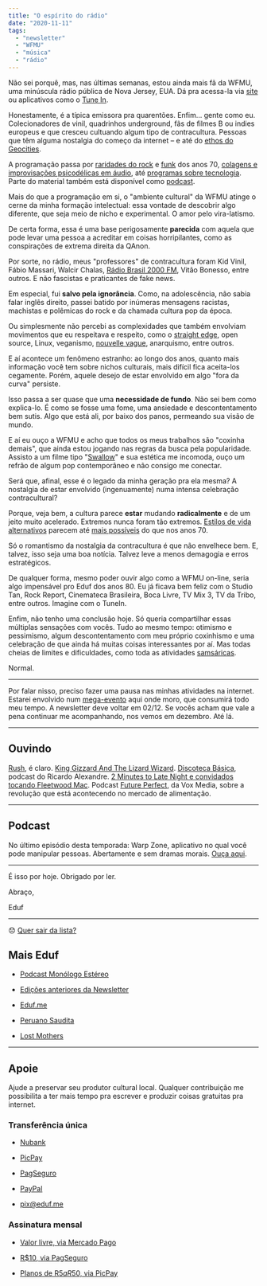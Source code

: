 ```yaml
---
title: "O espírito do rádio"
date: "2020-11-11"
tags: 
  - "newsletter"
  - "WFMU"
  - "música"
  - "rádio"
---
```


Não sei porquê, mas, nas últimas semanas, estou ainda mais fã da WFMU, uma minúscula rádio pública de Nova Jersey, EUA. Dá pra acessa-la via [site](https://wfmu.org/) ou aplicativos como o [Tune In](https://tunein.com/).

Honestamente, é a típica emissora pra quarentões. Enfim… gente como eu. Colecionadores de vinil, quadrinhos underground, fãs de filmes B ou indies europeus e que cresceu cultuando algum tipo de contracultura. Pessoas que têm alguma nostalgia do começo da internet – e até do [ethos do Geocities](https://99percentinvisible.org/episode/the-lost-cities-of-geo/).

A programação passa por [raridades do rock](https://www.wfmu.org/playlists/ED) e [funk](https://wfmu.org/playlists/SV) dos anos 70, [colagens e improvisações psicodélicas em áudio](https://lastever.org/), até [programas sobre tecnologia](https://wfmu.org/playlists/TD). Parte do material também está disponível como [podcast](https://wfmu.org/podcast).

Mais do que a programação em si, o "ambiente cultural" da WFMU atinge o cerne da minha formação intelectual: essa vontade de descobrir algo diferente, que seja meio de nicho e experimental. O amor pelo vira-latismo.

De certa forma, essa é uma base perigosamente **parecida** com aquela que pode levar uma pessoa a acreditar em coisas horripilantes, como as conspirações de extrema direita da QAnon.

Por sorte, no rádio, meus "professores" de contracultura foram Kid Vinil, Fábio Massari, Walcir Chalas, [Rádio Brasil 2000 FM](https://pt.wikipedia.org/wiki/R%C3%A1dio_Brasil_2000), Vitão Bonesso, entre outros. E não fascistas e praticantes de fake news.

Em especial, fui **salvo pela ignorância**. Como, na adolescência, não sabia falar inglês direito, passei batido por inúmeras mensagens racistas, machistas e polêmicas do rock e da chamada cultura pop da época.

Ou simplesmente não percebi as complexidades que também envolviam movimentos que eu respeitava e respeito, como o [straight edge](https://en.wikipedia.org/wiki/Straight_edge), open source, Linux, veganismo, [nouvelle vague](https://en.wikipedia.org/wiki/French_New_Wave), anarquismo, entre outros.

E aí acontece um fenômeno estranho: ao longo dos anos, quanto mais informação você tem sobre nichos culturais, mais difícil fica aceita-los cegamente. Porém, aquele desejo de estar envolvido em algo "fora da curva" persiste.

Isso passa a ser quase que uma **necessidade de fundo**. Não sei bem como explica-lo. É como se fosse uma fome, uma ansiedade e descontentamento bem sutis. Algo que está ali, por baixo dos panos, permeando sua visão de mundo.

E aí eu ouço a WFMU e acho que todos os meus trabalhos são "coxinha demais", que ainda estou jogando nas regras da busca pela popularidade. Assisto a um filme tipo "[Swallow](https://en.wikipedia.org/wiki/Swallow_(film))" e sua estética me incomoda, ouço um refrão de algum pop contemporâneo e não consigo me conectar.

Será que, afinal, esse é o legado da minha geração pra ela mesma? A nostalgia de estar envolvido (ingenuamente) numa intensa celebração contracultural?

Porque, veja bem, a cultura parece **estar** mudando **radicalmente** e de um jeito muito acelerado. Extremos nunca foram tão extremos. [Estilos de vida alternativos](https://en.wikipedia.org/wiki/Freetown_Christiania) parecem até [mais possíveis](https://en.wikipedia.org/wiki/Capitol_Hill_Autonomous_Zone) do que nos anos 70.

Só o romantismo da nostalgia da contracultura é que não envelhece bem. E, talvez, isso seja uma boa notícia. Talvez leve a menos demagogia e erros estratégicos.

De qualquer forma, mesmo poder ouvir algo como a WFMU on-line, seria algo impensável pro Eduf dos anos 80. Eu já ficava bem feliz com o Studio Tan, Rock Report, Cinemateca Brasileira, Boca Livre, TV Mix 3, TV da Tribo, entre outros. Imagine com o TuneIn.

Enfim, não tenho uma conclusão hoje. Só queria compartilhar essas múltiplas sensações com vocês. Tudo ao mesmo tempo: otimismo e pessimismo, algum descontentamento com meu próprio coxinhismo e uma celebração de que ainda há muitas coisas interessantes por aí. Mas todas cheias de limites e dificuldades, como toda as atividades [samsáricas](https://en.wikipedia.org/wiki/Sa%E1%B9%83s%C4%81ra).

Normal.

* * *

Por falar nisso, preciso fazer uma pausa nas minhas atividades na internet. Estarei envolvido num [mega-evento](https://chagdud.com.br/drubchen/) aqui onde moro, que consumirá todo meu tempo. A newsletter deve voltar em 02/12. Se vocês acham que vale a pena continuar me acompanhando, nos vemos em dezembro. Até lá.

* * *

## Ouvindo

[Rush](https://www.youtube.com/watch?v=wPBinohXHLc), é claro. [King Gizzard And The Lizard Wizard](https://eduf.me/nova-do-king-gizzard/). [Discoteca Básica](https://discotecabasica.libsyn.com/), podcast do Ricardo Alexandre. [2 Minutes to Late Night e convidados tocando Fleetwood Mac](https://www.youtube.com/watch?v=zwXt8zdC1cI). Podcast [Future Perfect](https://www.vox.com/future-perfect-podcast), da Vox Media, sobre a revolução que está acontecendo no mercado de alimentação.

* * *

## Podcast

No último episódio desta temporada: Warp Zone, aplicativo no qual você pode manipular pessoas. Abertamente e sem dramas morais. [Ouça aqui](https://eduf.me/let-it-go/).

* * *

É isso por hoje. Obrigado por ler.

Abraço,

Eduf

* * *

😞 [Quer sair da lista?](https://email.mg2.substack.com/c/eJxVkVuPqjAUhX8NvB3SlovwwIOjB4fJUTMTx9sLKe0Gq9AyUET89VP16SRNuru6d1ezPkY1lKod40Z12u47aDPBY4xcP0QBsnnscRz6oS26rGgBaiqqWLc92E2fV4JRLZR8TIRBEE3sUzxByHcL5HrYB5ZPgEaFP8l5SBHOTYuZMz4Z7bkAySCGK7SjkmBX8UnrprPcqUUSs4D3hdP1eacpuzhM1Uaj7OFmCi46mleQPb9juUmjOKOdtty5RQKtLiBNCeMHZmQ77kl1Sc_qtpwv8Xo-JcvZINgiuvMkao6zNFhvprfVprz9m300h_2nWJ__4vWmRKvNN17eL11aV3c2pkEq3_BBIG91PvirMe1SuTJno9dfDSOJyBfb4rjDJ7obRPHp_NTvDDMpvHnyg7zFn2sQ7d9C73r93nlHOvsazu42Re_lkChbxAQRhEISYJ_4buRgB_f5QKnXEKEsD9Ul-S8Mu41NQLTlqoBWUsnhZrrKRxzPawMnM3vdS6HHDOQjLf7ipl-knxj02EAsYegq0Bral2hgRgj7IbaNI1fmTfkwK34BCOS7Zw)

## **Mais Eduf**

- [Podcast Monólogo Estéreo](https://anchor.fm/MonoEstéreo)
    
- [Edições anteriores da Newsletter](https://eduf.substack.com/)
    
- [Eduf.me](https://eduf.me/)
    
- [Peruano Saudita](https://soundcloud.com/eduf/sets/peruano-saudita-hom-nimo)
    
- [Lost Mothers](https://soundcloud.com/eduf/sets/lost-mothers)
    

* * *

## **Apoie**

Ajude a preservar seu produtor cultural local. Qualquer contribuição me possibilita a ter mais tempo pra escrever e produzir coisas gratuitas pra internet.

### **Transferência única**

- [Nubank](https://nubank.com.br/pagar/1ezff9/Zqnh6gcXu8)
    
- [PicPay](https://picpay.me/eduardo.fernandes.silva29)
    
- [PagSeguro](https://pag.ae/7WpAsQ2sR)
    
- [PayPal](https://www.paypal.com/cgi-bin/webscr?cmd=_s-xclick&hosted_button_id=V754DZ6ZKC4PU&source=url)
    
- [pix@eduf.me](mailto:pix@eduf.me)
    

### **Assinatura mensal**

- [Valor livre, via Mercado Pago](http://mpago.la/1RSa3aa)
    
- [R$10, via PagSeguro](http://pag.ae/7WpCa_xxS)
    
- [Planos de R$5 a R$50, via PicPay](https://picpay.me/edufeduf)
